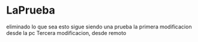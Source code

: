 # LaPrueba
eliminado
lo que sea
esto sigue siendo una prueba
la primera modificacion desde la pc
Tercera modificacion, desde remoto
